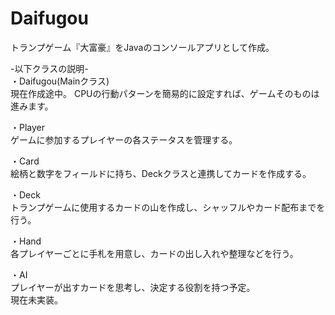 # Daifugou
トランプゲーム『大富豪』をJavaのコンソールアプリとして作成。

-以下クラスの説明-  
・Daifugou(Mainクラス)  
現在作成途中。
CPUの行動パターンを簡易的に設定すれば、ゲームそのものは進みます。
  
・Player  
ゲームに参加するプレイヤーの各ステータスを管理する。  
  
・Card  
絵柄と数字をフィールドに持ち、Deckクラスと連携してカードを作成する。  
  
・Deck  
トランプゲームに使用するカードの山を作成し、シャッフルやカード配布までを行う。  
  
・Hand  
各プレイヤーごとに手札を用意し、カードの出し入れや整理などを行う。  
  
・AI  
プレイヤーが出すカードを思考し、決定する役割を持つ予定。  
現在未実装。  
